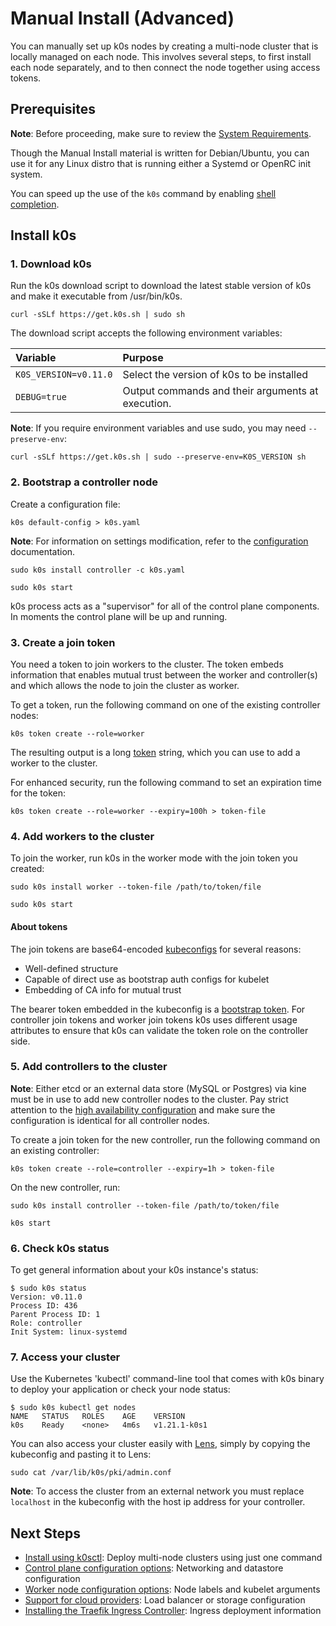 # Manual Install (Advanced)

You can manually set up k0s nodes by creating a multi-node cluster that is locally managed on each node. This involves several steps, to first install each node separately, and to then connect the node together using access tokens.

## Prerequisites

**Note**: Before proceeding, make sure to review the [System Requirements](system-requirements.md).

Though the Manual Install material is written for Debian/Ubuntu, you can use it for any Linux distro that is running either a Systemd or OpenRC init system.

You can speed up the use of the `k0s` command by enabling [shell completion](shell-completion.md).

## Install k0s

### 1. Download k0s

Run the k0s download script to download the latest stable version of k0s and make it executable from /usr/bin/k0s.

```shell
curl -sSLf https://get.k0s.sh | sudo sh
```

The download script accepts the following environment variables:

| Variable              | Purpose                                   |
|:----------------------|:------------------------------------------|
| `K0S_VERSION=v0.11.0` | Select the version of k0s to be installed |
| `DEBUG=true` | Output commands and their arguments at execution.

**Note**: If you require environment variables and use sudo, you may need `--preserve-env`:

```shell
curl -sSLf https://get.k0s.sh | sudo --preserve-env=K0S_VERSION sh
```

### 2. Bootstrap a controller node

Create a configuration file:

```shell
k0s default-config > k0s.yaml
```

**Note**: For information on settings modification, refer to the [configuration](configuration.md) documentation.

```shell
sudo k0s install controller -c k0s.yaml
```

```shell
sudo k0s start
```

k0s process acts as a "supervisor" for all of the control plane components. In moments the control plane will be up and running.

### 3. Create a join token

You need a token to join workers to the cluster. The token embeds information that enables mutual trust between the worker and controller(s) and which allows the node to join the cluster as worker.

To get a token, run the following command on one of the existing controller nodes:

```shell
k0s token create --role=worker
```

The resulting output is a long [token](#about-tokens) string, which you can use to add a worker to the cluster.

For enhanced security, run the following command to set an expiration time for the token:

```shell
k0s token create --role=worker --expiry=100h > token-file
```

### 4. Add workers to the cluster

To join the worker, run k0s in the worker mode with the join token you created:

```shell
sudo k0s install worker --token-file /path/to/token/file
```

```shell
sudo k0s start
```

#### About tokens

The join tokens are base64-encoded [kubeconfigs](https://kubernetes.io/docs/tasks/access-application-cluster/configure-access-multiple-clusters/) for several reasons:

- Well-defined structure
- Capable of direct use as bootstrap auth configs for kubelet
- Embedding of CA info for mutual trust

The bearer token embedded in the kubeconfig is a [bootstrap token](https://kubernetes.io/docs/reference/access-authn-authz/bootstrap-tokens/). For controller join tokens and worker join tokens k0s uses different usage attributes to ensure that k0s can validate the token role on the controller side.

### 5. Add controllers to the cluster

**Note**: Either etcd or an external data store (MySQL or Postgres) via kine must be in use to add new controller nodes to the cluster. Pay strict attention to the [high availability configuration](high-availability.md) and make sure the configuration is identical for all controller nodes.

To create a join token for the new controller, run the following command on an existing controller:

```shell
k0s token create --role=controller --expiry=1h > token-file
```

On the new controller, run:

```shell
sudo k0s install controller --token-file /path/to/token/file
```

```shell
k0s start
```

### 6. Check k0s status

To get general information about your k0s instance's status:

```shell
$ sudo k0s status
Version: v0.11.0
Process ID: 436
Parent Process ID: 1
Role: controller
Init System: linux-systemd
```

### 7. Access your cluster

Use the Kubernetes 'kubectl' command-line tool that comes with k0s binary to deploy your application or check your node status:

```shell
$ sudo k0s kubectl get nodes
NAME   STATUS   ROLES    AGE    VERSION
k0s    Ready    <none>   4m6s   v1.21.1-k0s1
```

You can also access your cluster easily with [Lens](https://k8slens.dev/), simply by copying the kubeconfig and pasting it to Lens:

```shell
sudo cat /var/lib/k0s/pki/admin.conf
```

**Note**: To access the cluster from an external network you must replace `localhost` in the kubeconfig with the host ip address for your controller.

## Next Steps

- [Install using k0sctl](k0sctl-install.md): Deploy multi-node clusters using just one command
- [Control plane configuration options](configuration.md): Networking and datastore configuration
- [Worker node configuration options](worker-node-config.md): Node labels and kubelet arguments
- [Support for cloud providers](cloud-providers.md): Load balancer or storage configuration
- [Installing the Traefik Ingress Controller](examples/traefik-ingress.md): Ingress deployment information
